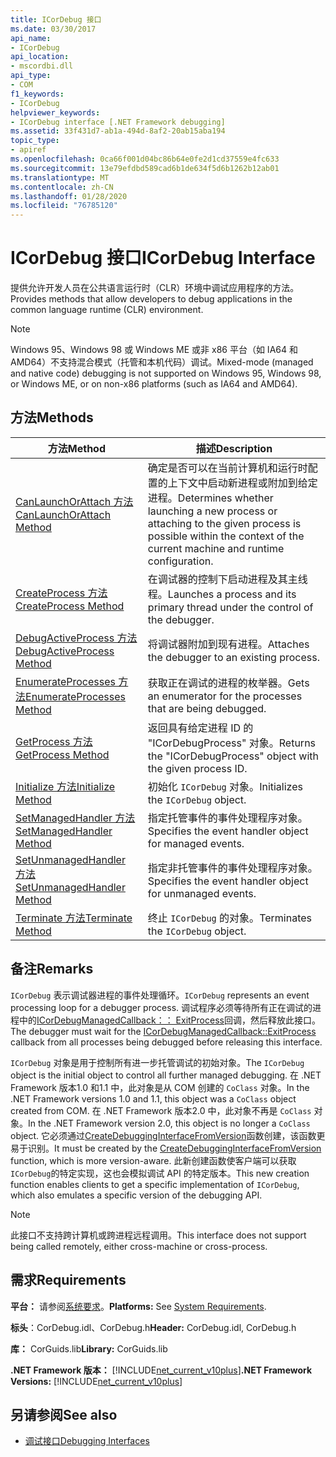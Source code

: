 ```yaml
---
title: ICorDebug 接口
ms.date: 03/30/2017
api_name:
- ICorDebug
api_location:
- mscordbi.dll
api_type:
- COM
f1_keywords:
- ICorDebug
helpviewer_keywords:
- ICorDebug interface [.NET Framework debugging]
ms.assetid: 33f431d7-ab1a-494d-8af2-20ab15aba194
topic_type:
- apiref
ms.openlocfilehash: 0ca66f001d04bc86b64e0fe2d1cd37559e4fc633
ms.sourcegitcommit: 13e79efdbd589cad6b1de634f5d6b1262b12ab01
ms.translationtype: MT
ms.contentlocale: zh-CN
ms.lasthandoff: 01/28/2020
ms.locfileid: "76785120"
---
```

# <a name="icordebug-interface"></a><span data-ttu-id="a03e3-102">ICorDebug 接口</span><span class="sxs-lookup"><span data-stu-id="a03e3-102">ICorDebug Interface</span></span>
<span data-ttu-id="a03e3-103">提供允许开发人员在公共语言运行时（CLR）环境中调试应用程序的方法。</span><span class="sxs-lookup"><span data-stu-id="a03e3-103">Provides methods that allow developers to debug applications in the common language runtime (CLR) environment.</span></span>  
  
> [!NOTE]
> <span data-ttu-id="a03e3-104">Windows 95、Windows 98 或 Windows ME 或非 x86 平台（如 IA64 和 AMD64）不支持混合模式（托管和本机代码）调试。</span><span class="sxs-lookup"><span data-stu-id="a03e3-104">Mixed-mode (managed and native code) debugging is not supported on Windows 95, Windows 98, or Windows ME, or on non-x86 platforms (such as IA64 and AMD64).</span></span>  
  
## <a name="methods"></a><span data-ttu-id="a03e3-105">方法</span><span class="sxs-lookup"><span data-stu-id="a03e3-105">Methods</span></span>  
  
|<span data-ttu-id="a03e3-106">方法</span><span class="sxs-lookup"><span data-stu-id="a03e3-106">Method</span></span>|<span data-ttu-id="a03e3-107">描述</span><span class="sxs-lookup"><span data-stu-id="a03e3-107">Description</span></span>|  
|------------|-----------------|  
|[<span data-ttu-id="a03e3-108">CanLaunchOrAttach 方法</span><span class="sxs-lookup"><span data-stu-id="a03e3-108">CanLaunchOrAttach Method</span></span>](icordebug-canlaunchorattach-method.md)|<span data-ttu-id="a03e3-109">确定是否可以在当前计算机和运行时配置的上下文中启动新进程或附加到给定进程。</span><span class="sxs-lookup"><span data-stu-id="a03e3-109">Determines whether launching a new process or attaching to the given process is possible within the context of the current machine and runtime configuration.</span></span>|  
|[<span data-ttu-id="a03e3-110">CreateProcess 方法</span><span class="sxs-lookup"><span data-stu-id="a03e3-110">CreateProcess Method</span></span>](icordebug-createprocess-method.md)|<span data-ttu-id="a03e3-111">在调试器的控制下启动进程及其主线程。</span><span class="sxs-lookup"><span data-stu-id="a03e3-111">Launches a process and its primary thread under the control of the debugger.</span></span>|  
|[<span data-ttu-id="a03e3-112">DebugActiveProcess 方法</span><span class="sxs-lookup"><span data-stu-id="a03e3-112">DebugActiveProcess Method</span></span>](icordebug-debugactiveprocess-method.md)|<span data-ttu-id="a03e3-113">将调试器附加到现有进程。</span><span class="sxs-lookup"><span data-stu-id="a03e3-113">Attaches the debugger to an existing process.</span></span>|  
|[<span data-ttu-id="a03e3-114">EnumerateProcesses 方法</span><span class="sxs-lookup"><span data-stu-id="a03e3-114">EnumerateProcesses Method</span></span>](icordebug-enumerateprocesses-method.md)|<span data-ttu-id="a03e3-115">获取正在调试的进程的枚举器。</span><span class="sxs-lookup"><span data-stu-id="a03e3-115">Gets an enumerator for the processes that are being debugged.</span></span>|  
|[<span data-ttu-id="a03e3-116">GetProcess 方法</span><span class="sxs-lookup"><span data-stu-id="a03e3-116">GetProcess Method</span></span>](icordebug-getprocess-method.md)|<span data-ttu-id="a03e3-117">返回具有给定进程 ID 的 "ICorDebugProcess" 对象。</span><span class="sxs-lookup"><span data-stu-id="a03e3-117">Returns the "ICorDebugProcess" object with the given process ID.</span></span>|  
|[<span data-ttu-id="a03e3-118">Initialize 方法</span><span class="sxs-lookup"><span data-stu-id="a03e3-118">Initialize Method</span></span>](icordebug-initialize-method.md)|<span data-ttu-id="a03e3-119">初始化 `ICorDebug` 对象。</span><span class="sxs-lookup"><span data-stu-id="a03e3-119">Initializes the `ICorDebug` object.</span></span>|  
|[<span data-ttu-id="a03e3-120">SetManagedHandler 方法</span><span class="sxs-lookup"><span data-stu-id="a03e3-120">SetManagedHandler Method</span></span>](icordebug-setmanagedhandler-method.md)|<span data-ttu-id="a03e3-121">指定托管事件的事件处理程序对象。</span><span class="sxs-lookup"><span data-stu-id="a03e3-121">Specifies the event handler object for managed events.</span></span>|  
|[<span data-ttu-id="a03e3-122">SetUnmanagedHandler 方法</span><span class="sxs-lookup"><span data-stu-id="a03e3-122">SetUnmanagedHandler Method</span></span>](icordebug-setunmanagedhandler-method.md)|<span data-ttu-id="a03e3-123">指定非托管事件的事件处理程序对象。</span><span class="sxs-lookup"><span data-stu-id="a03e3-123">Specifies the event handler object for unmanaged events.</span></span>|  
|[<span data-ttu-id="a03e3-124">Terminate 方法</span><span class="sxs-lookup"><span data-stu-id="a03e3-124">Terminate Method</span></span>](icordebug-terminate-method.md)|<span data-ttu-id="a03e3-125">终止 `ICorDebug` 的对象。</span><span class="sxs-lookup"><span data-stu-id="a03e3-125">Terminates the `ICorDebug` object.</span></span>|  
  
## <a name="remarks"></a><span data-ttu-id="a03e3-126">备注</span><span class="sxs-lookup"><span data-stu-id="a03e3-126">Remarks</span></span>  
 <span data-ttu-id="a03e3-127">`ICorDebug` 表示调试器进程的事件处理循环。</span><span class="sxs-lookup"><span data-stu-id="a03e3-127">`ICorDebug` represents an event processing loop for a debugger process.</span></span> <span data-ttu-id="a03e3-128">调试程序必须等待所有正在调试的进程中的[ICorDebugManagedCallback：： ExitProcess](icordebugmanagedcallback-exitprocess-method.md)回调，然后释放此接口。</span><span class="sxs-lookup"><span data-stu-id="a03e3-128">The debugger must wait for the [ICorDebugManagedCallback::ExitProcess](icordebugmanagedcallback-exitprocess-method.md) callback from all processes being debugged before releasing this interface.</span></span>  
  
 <span data-ttu-id="a03e3-129">`ICorDebug` 对象是用于控制所有进一步托管调试的初始对象。</span><span class="sxs-lookup"><span data-stu-id="a03e3-129">The `ICorDebug` object is the initial object to control all further managed debugging.</span></span> <span data-ttu-id="a03e3-130">在 .NET Framework 版本1.0 和1.1 中，此对象是从 COM 创建的 `CoClass` 对象。</span><span class="sxs-lookup"><span data-stu-id="a03e3-130">In the .NET Framework versions 1.0 and 1.1, this object was a `CoClass` object created from COM.</span></span> <span data-ttu-id="a03e3-131">在 .NET Framework 版本2.0 中，此对象不再是 `CoClass` 对象。</span><span class="sxs-lookup"><span data-stu-id="a03e3-131">In the .NET Framework version 2.0, this object is no longer a `CoClass` object.</span></span> <span data-ttu-id="a03e3-132">它必须通过[CreateDebuggingInterfaceFromVersion](../../../../docs/framework/unmanaged-api/hosting/createdebugginginterfacefromversion-function.md)函数创建，该函数更易于识别。</span><span class="sxs-lookup"><span data-stu-id="a03e3-132">It must be created by the [CreateDebuggingInterfaceFromVersion](../../../../docs/framework/unmanaged-api/hosting/createdebugginginterfacefromversion-function.md) function, which is more version-aware.</span></span> <span data-ttu-id="a03e3-133">此新创建函数使客户端可以获取 `ICorDebug`的特定实现，这也会模拟调试 API 的特定版本。</span><span class="sxs-lookup"><span data-stu-id="a03e3-133">This new creation function enables clients to get a specific implementation of `ICorDebug`, which also emulates a specific version of the debugging API.</span></span>  
  
> [!NOTE]
> <span data-ttu-id="a03e3-134">此接口不支持跨计算机或跨进程远程调用。</span><span class="sxs-lookup"><span data-stu-id="a03e3-134">This interface does not support being called remotely, either cross-machine or cross-process.</span></span>  
  
## <a name="requirements"></a><span data-ttu-id="a03e3-135">需求</span><span class="sxs-lookup"><span data-stu-id="a03e3-135">Requirements</span></span>  
 <span data-ttu-id="a03e3-136">**平台：** 请参阅[系统要求](../../../../docs/framework/get-started/system-requirements.md)。</span><span class="sxs-lookup"><span data-stu-id="a03e3-136">**Platforms:** See [System Requirements](../../../../docs/framework/get-started/system-requirements.md).</span></span>  
  
 <span data-ttu-id="a03e3-137">**标头**：CorDebug.idl、CorDebug.h</span><span class="sxs-lookup"><span data-stu-id="a03e3-137">**Header:** CorDebug.idl, CorDebug.h</span></span>  
  
 <span data-ttu-id="a03e3-138">**库：** CorGuids.lib</span><span class="sxs-lookup"><span data-stu-id="a03e3-138">**Library:** CorGuids.lib</span></span>  
  
 <span data-ttu-id="a03e3-139">**.NET Framework 版本：** [!INCLUDE[net_current_v10plus](../../../../includes/net-current-v10plus-md.md)]</span><span class="sxs-lookup"><span data-stu-id="a03e3-139">**.NET Framework Versions:** [!INCLUDE[net_current_v10plus](../../../../includes/net-current-v10plus-md.md)]</span></span>  
  
## <a name="see-also"></a><span data-ttu-id="a03e3-140">另请参阅</span><span class="sxs-lookup"><span data-stu-id="a03e3-140">See also</span></span>

- [<span data-ttu-id="a03e3-141">调试接口</span><span class="sxs-lookup"><span data-stu-id="a03e3-141">Debugging Interfaces</span></span>](debugging-interfaces.md)
